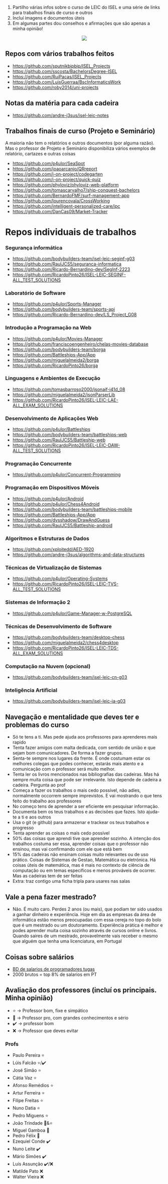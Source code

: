 1. Partilho várias infos sobre o curso de LEIC do ISEL e uma série de links para trabalhos finais de curso e outros
2. Incluí imagens e documentos úteis
3. Em algumas partes dou conselhos e afirmações que são apenas a minha opinião!

<p align="center">
  <img style="max-width: 200px" src="logo.png" />
</p>

## Repos com vários trabalhos feitos
- https://github.com/sputnikbipbip/ISEL_Projects
- https://github.com/sscosta/BachelorsDegree-ISEL
- https://github.com/RuiPacas/ISEL_Projects
- https://github.com/LuisGuerraa/BscInformaticsWork
- https://github.com/roby2014/uni-projects

## Notas da matéria para cada cadeira
- https://github.com/andre-j3sus/isel-leic-notes

## Trabalhos finais de curso (Projeto e Seminário)
A maioria não tem o relatórios e outros documentos (por alguma razão). Mas o professor de Projeto e Seminário disponibiliza vários exemplos de relatório, cartazes e outras coisas
- https://github.com/p4ulor/SeaSpot
- https://github.com/joaoarcanjo/QRreport
- https://github.com/i-on-project/codegarten
- https://github.com/i-on-project/quick-quiz
- https://github.com/phyloviz/phyloviz-web-platform
- https://github.com/tomascarvalho7/ship-conquest-bachelors
- https://github.com/BernardoFMF/surf-management-app
- https://github.com/lourencovala/CrossWorking
- https://github.com/intelligent-personalized-care/ipc
- https://github.com/DanCas09/Market-Tracker

# Repos individuais de trabalhos
### Segurança informática
- https://github.com/bodybuilders-team/isel-leic-seginf-g03
- https://github.com/RaulJCS5/seguranca-informatica
- https://github.com/Ricardo-Bernardino-dev/SegInf-2223
- https://github.com/RicardoPinto26/ISEL-LEIC-SEGINF-ALL_TEST_SOLUTIONS

### Laboratório de Software
- https://github.com/p4ulor/Sports-Manager
- https://github.com/bodybuilders-team/sports-api
- https://github.com/Ricardo-Bernardino-dev/LS_Project_G08

### Introdução a Programação na Web
- https://github.com/p4ulor/Movies-Manager
- https://github.com/franciscoengenheiro/chelas-movies-database
- https://github.com/bodybuilders-team/borga
- https://github.com/Battleships-App/App
- https://github.com/miguelalmeida2/borga
- https://github.com/RicardoPinto26/borga

### Linguagens e Ambientes de Execução
- https://github.com/tomasbarroso2000/jsonaif-i41d_08
- https://github.com/miguelalmeida2/jsonParserLib
- https://github.com/RicardoPinto26/ISEL-LEIC-LAE-ALL_EXAM_SOLUTIONS

### Desenvolvimento de Aplicações Web
- https://github.com/p4ulor/Battleships
- https://github.com/bodybuilders-team/battleships-web
- https://github.com/RaulJCS5/Battleship-web
- https://github.com/RicardoPinto26/ISEL-LEIC-DAW-ALL_TEST_SOLUTIONS

### Programação Concurrente
- https://github.com/p4ulor/Concurrent-Programming

### Programação em Dispositivos Móveis
- https://github.com/p4ulor/Android
- https://github.com/p4ulor/Chess4Android
- https://github.com/bodybuilders-team/battleships-mobile
- https://github.com/Battleships-App/App
- https://github.com/dvsshadow/DrawAndGuess
- https://github.com/RaulJCS5/Battleship-android

### Algoritmos e Estruturas de Dados
- https://github.com/xploitedd/AED-1920
- https://github.com/andre-j3sus/algorithms-and-data-structures

### Técnicas de Virtualização de Sistemas
- https://github.com/p4ulor/Operating-Systems
- https://github.com/RicardoPinto26/ISEL-LEIC-TVS-ALL_TEST_SOLUTIONS

### Sistemas de Informação 2
- https://github.com/p4ulor/Game-Manager-w-PostgreSQL

### Técnicas de Desenvolvimento de Software
- https://github.com/bodybuilders-team/desktop-chess
- https://github.com/miguelalmeida2/chess4desktop
- https://github.com/RicardoPinto26/ISEL-LEIC-TDS-ALL_EXAM_SOLUTIONS

### Computação na Nuvem (opcional)
- https://github.com/bodybuilders-team/isel-leic-cn-g03

### Inteligência Artificial
- https://github.com/bodybuilders-team/isel-leic-ia-g03

## Navegação e mentalidade que deves ter e problemas do curso
- Só te tens a ti. Mas pede ajuda aos professores para aprenderes mais rapido
- Tenta fazer amigos com malta dedicada, com sentido de união e que sejam bom comunicadores. De forma a fazer grupos.
- Senta-te sempre nos lugares da frente. É onde costumam estar os melhores colegas que podes conhecer, estarás mais atento e a comunicação com o professor será muito melhor.
- Tenta ler os livros mencionados nas bibliografias das cadeiras. Mas há sempre muita coisa que pode ser irrelevante. Isto depende de cadeira a cadeira. Pergunta ao prof
- Começa a fazer os trabalhos o mais cedo possível, não adies, normalmente occorrem sempre imprevistos. E vai mostrando o que tens feito do trabalho aos professores
- No começo tens de aprender a ser eficiente em pesquisar informação. 
- Documenta bem os teus trabalhos e as decisões que fazes. Isto ajuda-te a ti e aos outros
- Usa o git (e github) para armazenar e trackear os teus trabalhos e progresso
- Tenta aprender as coisas o mais cedo possível
- 50% das coisas que aprendi tive que aprender sozinho. A intenção dos trabalhos costuma ser essa, aprender coisas que o professor não ensinou, mas vai confirmando com ele que está bem
- 15% das cadeiras não ensinam coisas muito relevantes ou de uso prático. Coisas de Sistemas de Gestao, Matemática ou eletrónica. Há coisas úteis de matemática, mas é mais no contexto de ciência de computação ou em temas específicos e menos prováveis de ocorrer. Mas as cadeiras tem de ser feitas
- Extra: traz contigo uma ficha tripla para usares nas salas

## Vale a pena fazer mestrado?
- Não. É muito caro. Perdes 2 anos (ou mais), que podiam ter sido usados a ganhar dinheiro e experiência. Hoje em dia as empresas da área de informática estão menos preocupadas com essa cereja no topo do bolo que é um mestrado ou um doutoramento. Experiência prática é melhor e podes aprender muita coisa sozinho através de cursos online e livros. Quando saires de um mestrado, provavelmente vais receber o mesmo que alguém que tenha uma licenciatura, em Portugal

## Coisas sobre salários
- [BD de salarios de programadores tugas](https://docs.google.com/spreadsheets/d/12yRNQll0mQapxsoKyJMCHnc9FuDug7Z9a-yp_TRNCLk/edit#gid=2023106944)
- 2000 brutos = top 8% de salarios em PT

## Avaliação dos professores (incluí os principais. Minha opinião)
- ⭐ -> Professor bom, fixe e simpático
- 💯 -> Professor pro, com grandes conhecimentos e sério
- ✔️ -> professor bom
- ❌ -> Professor que deves evitar

### Profs
- Paulo Pereira ⭐
- Lúis Falcão ⭐/✔️
- José Simão ⭐
- Cátia Vaz ⭐
- Afonso Remédios ⭐
- Artur Ferreira ⭐
- Filipe Freitas ⭐
- Nuno Datia ⭐ 
- Pedro Miguens ⭐
- João Trindade 💯&⭐
- Miguel Gamboa 💯
- Pedro Félix 💯
- Ezequiel Conde ✔️ 
- Nuno Leite ✔️
- Mário Simões ✔️ 
- Luís Assunção ✔️/❌
- Matilde Pato ❌ 
- Walter Vieira ❌ 
